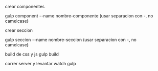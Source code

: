 crear componentes

gulp component --name nombre-componente (usar separacion con -, no camelcase)

crear seccion

gulp seccion --name nombre-seccion (usar separacion con -, no camelcase)

build de css y js
gulp build

correr server y levantar watch
gulp